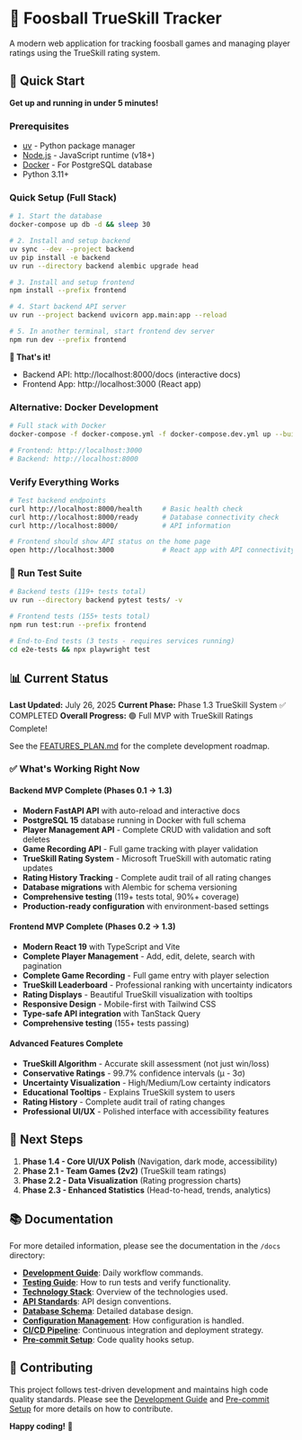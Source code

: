 # 🏓 Foosball TrueSkill Tracker

A modern web application for tracking foosball games and managing player ratings using the TrueSkill rating system.

## 🚀 Quick Start

**Get up and running in under 5 minutes!**

### Prerequisites
- [uv](https://docs.astral.sh/uv/) - Python package manager
- [Node.js](https://nodejs.org/) - JavaScript runtime (v18+)
- [Docker](https://www.docker.com/) - For PostgreSQL database
- Python 3.11+

### Quick Setup (Full Stack)

```bash
# 1. Start the database
docker-compose up db -d && sleep 30

# 2. Install and setup backend
uv sync --dev --project backend
uv pip install -e backend
uv run --directory backend alembic upgrade head

# 3. Install and setup frontend
npm install --prefix frontend

# 4. Start backend API server
uv run --project backend uvicorn app.main:app --reload

# 5. In another terminal, start frontend dev server
npm run dev --prefix frontend
```

**🎉 That's it!**
- Backend API: http://localhost:8000/docs (interactive docs)
- Frontend App: http://localhost:3000 (React app)

### Alternative: Docker Development

```bash
# Full stack with Docker
docker-compose -f docker-compose.yml -f docker-compose.dev.yml up --build

# Frontend: http://localhost:3000
# Backend: http://localhost:8000
```

### Verify Everything Works

```bash
# Test backend endpoints
curl http://localhost:8000/health     # Basic health check
curl http://localhost:8000/ready      # Database connectivity check
curl http://localhost:8000/           # API information

# Frontend should show API status on the home page
open http://localhost:3000            # React app with API connectivity test
```

### 🧪 Run Test Suite

```bash
# Backend tests (119+ tests total)
uv run --directory backend pytest tests/ -v

# Frontend tests (155+ tests total)
npm run test:run --prefix frontend

# End-to-End tests (3 tests - requires services running)
cd e2e-tests && npx playwright test
```

## 📊 Current Status

**Last Updated:** July 26, 2025
**Current Phase:** Phase 1.3 TrueSkill System ✅ COMPLETED
**Overall Progress:** 🟢 Full MVP with TrueSkill Ratings Complete!

See the [FEATURES_PLAN.md](FEATURES_PLAN.md) for the complete development roadmap.

### ✅ What's Working Right Now

#### Backend MVP Complete (Phases 0.1 → 1.3)
- **Modern FastAPI API** with auto-reload and interactive docs
- **PostgreSQL 15** database running in Docker with full schema
- **Player Management API** - Complete CRUD with validation and soft deletes
- **Game Recording API** - Full game tracking with player validation
- **TrueSkill Rating System** - Microsoft TrueSkill with automatic rating updates
- **Rating History Tracking** - Complete audit trail of all rating changes
- **Database migrations** with Alembic for schema versioning
- **Comprehensive testing** (119+ tests total, 90%+ coverage)
- **Production-ready configuration** with environment-based settings

#### Frontend MVP Complete (Phases 0.2 → 1.3)
- **Modern React 19** with TypeScript and Vite
- **Complete Player Management** - Add, edit, delete, search with pagination
- **Complete Game Recording** - Full game entry with player selection
- **TrueSkill Leaderboard** - Professional ranking with uncertainty indicators
- **Rating Displays** - Beautiful TrueSkill visualization with tooltips
- **Responsive Design** - Mobile-first with Tailwind CSS
- **Type-safe API integration** with TanStack Query
- **Comprehensive testing** (155+ tests passing)

#### Advanced Features Complete
- **TrueSkill Algorithm** - Accurate skill assessment (not just win/loss)
- **Conservative Ratings** - 99.7% confidence intervals (μ - 3σ)
- **Uncertainty Visualization** - High/Medium/Low certainty indicators
- **Educational Tooltips** - Explains TrueSkill system to users
- **Rating History** - Complete audit trail of rating changes
- **Professional UI/UX** - Polished interface with accessibility features

## 🎯 Next Steps

1.  **Phase 1.4 - Core UI/UX Polish** (Navigation, dark mode, accessibility)
2.  **Phase 2.1 - Team Games (2v2)** (TrueSkill team ratings)
3.  **Phase 2.2 - Data Visualization** (Rating progression charts)
4.  **Phase 2.3 - Enhanced Statistics** (Head-to-head, trends, analytics)

## 📚 Documentation

For more detailed information, please see the documentation in the `/docs` directory:

- **[Development Guide](docs/DEVELOPMENT.md)**: Daily workflow commands.
- **[Testing Guide](docs/TESTING.md)**: How to run tests and verify functionality.
- **[Technology Stack](docs/TECH_STACK.md)**: Overview of the technologies used.
- **[API Standards](docs/API_STANDARDS.md)**: API design conventions.
- **[Database Schema](docs/DATABASE_SCHEMA.md)**: Detailed database design.
- **[Configuration Management](docs/CONFIG_MANAGEMENT.md)**: How configuration is handled.
- **[CI/CD Pipeline](docs/CICD_PIPELINE.md)**: Continuous integration and deployment strategy.
- **[Pre-commit Setup](docs/PRE_COMMIT_SETUP.md)**: Code quality hooks setup.

## 🤝 Contributing

This project follows test-driven development and maintains high code quality standards. Please see the [Development Guide](docs/DEVELOPMENT.md) and [Pre-commit Setup](docs/PRE_COMMIT_SETUP.md) for more details on how to contribute.

**Happy coding!** 🎉
